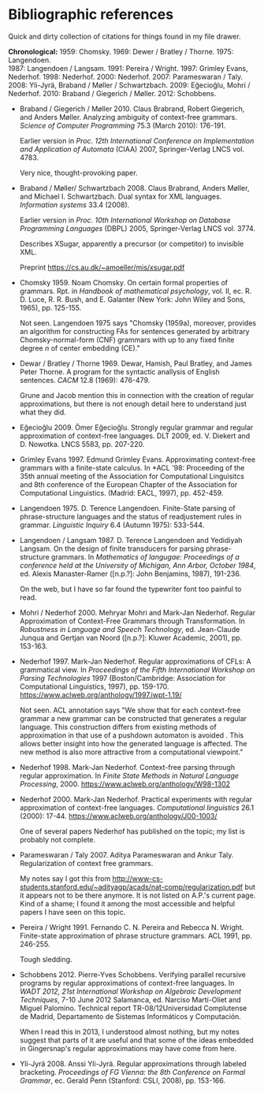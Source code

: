 # Bibliographic references

Quick and dirty collection of citations for things found in my file drawer.

**Chronological:**
1959: Chomsky.
1969:  Dewer / Bratley / Thorne.
1975:  Langendoen.  
1987:  Langendoen / Langsam.
1991:  Pereira / Wright.
1997: Grimley Evans, Nederhof.
1998:  Nederhof.
2000: Nederhof.
2007: Parameswaran / Taly.
2008:  Yli-Jyrä, Braband / Møller / Schwartzbach.
2009: Eğecioğlu, Mohri / Nederhof.
2010:  Braband / Giegerich / Møller.
2012:  Schobbens.


* Braband / Giegerich / Møller 2010.  Claus Brabrand, 
Robert Giegerich, and Anders Møller.  Analyzing ambiguity of context-free grammars. 
*Science of Computer Programming* 75.3 (March 2010):  176-191. 

    Earlier version in *Proc. 12th International Conference 
    on Implementation and Application of Automata* (CIAA) 2007,
    Springer-Verlag LNCS vol. 4783.

    Very nice, thought-provoking paper.

* Braband / Møller/ Schwartzbach 2008.  Claus Brabrand, 
Anders Møller, and Michael I. Schwartzbach.  Dual syntax for XML languages.
*Information systems* 33.4 (2008).  

    Earlier version in *Proc. 10th International Workshop 
    on Database Programming Languages* (DBPL) 2005,
    Springer-Verlag LNCS vol. 3774.

    Describes XSugar, apparently a precursor (or competitor) to
    invisible XML.

    Preprint https://cs.au.dk/~amoeller/mis/xsugar.pdf

* Chomsky 1959. Noam Chomsky. On certain formal properties of
grammars. Rpt. in *Handbook of mathematical psychology*, vol. II, ec.
R. D. Luce, R. R. Bush, and E. Galanter (New York: John Wiley and
Sons, 1965), pp. 125-155.

    Not seen. Langendoen 1975 says "Chomsky (1959a), moreover,
    provides an algorithm for constructing FAs for sentences generated
    by arbitrary Chomsky-normal-form (CNF) grammars with up to any
    fixed finite degree *n* of center embedding (CE)."

* Dewar / Bratley / Thorne 1969. Dewar, Hamish, Paul Bratley, and James
Peter Thorne. A program for the syntactic anallysis of English
sentences.  *CACM* 12.8 (1969): 476-479.

    Grune and Jacob mention this in connection with the creation of
    regular approximations, but there is not enough detail here to
    understand just what they did.

* Eğecioğlu 2009. Ömer Eğecioğlu. Strongly regular grammar and regular
approximation of context-free languages. DLT 2009, ed. V. Diekert and
D. Nowotka. LNCS 5583, pp. 207-220.

* Grimley Evans 1997. Edmund Grimley Evans. Approximating context-free
grammars with a finite-state calculus. In *ACL '98: Proceeding of the
35th annual meeting of the Association for Computational Linguisitcs
and 8th conference of the European Chapter of the Association for
Computational Linguistics. (Madrid: EACL, 1997), pp. 452-459.

* Langendoen 1975. D. Terence Langendoen. Finite-State parsing of
phrase-structure languages and the status of readjustement rules in
grammar. *Linguistic Inquiry* 6.4 (Autumn 1975): 533-544.

* Langendoen / Langsam 1987. D. Terence Langendoen and Yedidiyah Langsam.
On the design of finite transducers for parsing phrase-structure
grammars. In *Mathematics of langugae: Proceedings of a conference
held at the University of Michigan, Ann Arbor, October 1984*, ed.
Alexis Manaster-Ramer ([n.p.?]: John Benjamins, 1987), 191-236.

    On the web, but I have so far found the typewriter font too
    painful to read.

* Mohri / Nederhof 2000. Mehryar Mohri and Mark-Jan Nederhof. Regular
Approximation of Context-Free Grammars through Transformation.
In *Robustness in Language and Speech Technology*, ed. Jean-Claude
Junqua and Gertjan van Noord ([n.p.?]: Kluwer Academic, 2001), pp.
153-163.

* Nederhof 1997.  Mark-Jan Nederhof. Regular approximations of CFLs: A grammatical view.
In *Proceedings of the Fifth International Workshop on Parsing Technologies* 1997
(Boston/Cambridge:  Association for Computational Linguistics, 1997), pp. 159-170.
https://www.aclweb.org/anthology/1997.iwpt-1.19/

    Not seen. ACL annotation says "We show that for each context-free
    grammar a new grammar can be constructed that generates a regular
    language. This construction differs from existing methods of
    approximation in that use of a pushdown automaton is avoided . This
    allows better insight into how the generated language is affected. The
    new method is also more attractive from a computational
    viewpoint."

* Nederhof 1998. Mark-Jan Nederhof. Context-free parsing through
regular approximation. In *Finite State Methods in Natural Language
Processing*, 2000.  https://www.aclweb.org/anthology/W98-1302

* Nederhof 2000. Mark-Jan Nederhof. Practical experiments with regular
approximation of context-free languages. *Computational linguistics*
26.1 (2000): 17-44.  https://www.aclweb.org/anthology/J00-1003/

    One of several papers Nederhof has published on the topic; my list
    is probably not complete.

* Parameswaran / Taly 2007. Aditya Parameswaran and Ankur Taly.
Regularization of context free grammars.

    My notes say I got this from
    http://www-cs-students.stanford.edu/~adityagp/acads/nat-comp/regularization.pdf
    but it appears not to be there anymore. It is not listed on A.P.'s
    current page. Kind of a shame; I found it among the most
    accessible and helpful papers I have seen on this topic.

* Pereira / Wright 1991. Fernando C. N. Pereira and Rebecca N. Wright.
Finite-state approximation of phrase structure grammars. ACL 1991, pp.
246-255.

    Tough sledding.

* Schobbens 2012. Pierre-Yves Schobbens. Verifying parallel recursive
programs by regular approximations of context-free languages. In *WADT
2012, 21st International Workshop on Algebraic Development
Techniques*, 7-10 June 2012 Salamanca, ed. Narciso Martí-Oliet and
Miguel Palomino. Technical report TR-08/12Universidad Complutense de
Madrid, Departamento de Sistemas Informáticos y Computación.

    When I read this in 2013, I understood almost nothing, but my
    notes suggest that parts of it are useful and that some of the ideas
	embedded in Gingersnap's regular approximations may have come
	from here.

* Yli-Jyrä 2008. Anssi Yli-Jyrä. Regular approximations through
labeled bracketing. *Proceedings of FG Vienna: the 8th Conference on
Formal Grammar*, ec. Gerald Penn (Stanford: CSLI, 2008), pp. 153-166.
